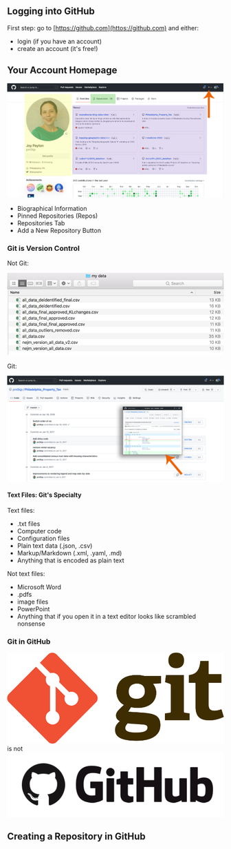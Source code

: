 <!--
title: GitHub
mode: Presentation
-->

## Logging into GitHub

First step: go to [https://github.com](httos://github.com) and either:

* login (if you have an account)
* create an account (it's free!)

## Your Account Homepage

![](media/github_account_home.png)<!-- style = "max-width:600px" -->

* Biographical Information
* Pinned Repositories (Repos)
* Repositories Tab
* Add a New Repository Button

### Git is Version Control

Not Git:

![](media/primitive_version_control.png)<!-- style = "max-width:600px; border: 1px solid;" -->

Git:

![](media/git_commits.png)<!-- style = "max-width:600px; border: 1px solid;" -->


#### Text Files: Git's Specialty

Text files:

* .txt files
* Computer code
* Configuration files
* Plain text data (.json, .csv)
* Markup/Markdown (.xml, .yaml, .md)
* Anything that is encoded as plain text

Not text files:

* Microsoft Word
* .pdfs
* image files
* PowerPoint
* Anything that if you open it in a text editor looks like scrambled nonsense


### Git in GitHub

![](media/git_logo.png)<!-- style = "max-width: 200px;" --> is not ![](media/github_logo.png)<!-- style = "max-width: 200px;"-->


## Creating a Repository in GitHub
